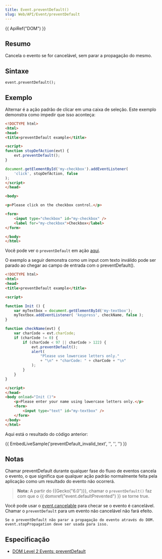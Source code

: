 ```yaml
---
title: Event.preventDefault()
slug: Web/API/Event/preventDefault
---
```


{{ ApiRef("DOM") }}

## Resumo

Cancela o evento se for cancelável, sem parar a propagação do mesmo.

## Sintaxe

```
event.preventDefault();
```

## Exemplo

Alternar é a ação padrão de clicar em uma caixa de seleção. Este exemplo demonstra como impedir que isso aconteça:

```html
<!DOCTYPE html>
<html>
<head>
<title>preventDefault example</title>

<script>
function stopDefAction(evt) {
    evt.preventDefault();
}

document.getElementById('my-checkbox').addEventListener(
    'click', stopDefAction, false
);
</script>
</head>

<body>

<p>Please click on the checkbox control.</p>

<form>
    <input type="checkbox" id="my-checkbox" />
    <label for="my-checkbox">Checkbox</label>
</form>

</body>
</html>
```

Você pode ver o `preventDefault` em ação [aqui](/samples/domref/dispatchEvent.html).

O exemplo a seguir demonstra como um input com texto inválido pode ser parado ao chegar ao campo de entrada com o preventDefault().

```html
<!DOCTYPE html>
<html>
<head>
<title>preventDefault example</title>

<script>
```

```js
function Init () {
    var myTextbox = document.getElementById('my-textbox');
    myTextbox.addEventListener( 'keypress', checkName, false );
}

function checkName(evt) {
    var charCode = evt.charCode;
    if (charCode != 0) {
        if (charCode < 97 || charCode > 122) {
            evt.preventDefault();
            alert(
                "Please use lowercase letters only."
                + "\n" + "charCode: " + charCode + "\n"
            );
        }
    }
}
```

```html
</script>
</head>
<body onload="Init ()">
    <p>Please enter your name using lowercase letters only.</p>
    <form>
        <input type="text" id="my-textbox" />
    </form>
</body>
</html>
```

Aqui está o resultado do código anterior:

{{ EmbedLiveSample('preventDefault_invalid_text', '', '', '') }}

## Notas

Chamar preventDefault durante qualquer fase do fluxo de eventos cancela o evento, o que significa que qualquer ação padrão normalmente feita pela aplicação como um resultado do evento não ocorrerá.

> **Nota:** A partir do {{Gecko("6.0")}}, chamar o `preventDefault()` faz com que o {{ domxref("event.defaultPrevented") }} se torne true.

Você pode usar o [event.cancelable](/pt-BR/docs/Web/API/event.cancelable) para checar se o evento é cancelável. Chamar o `preventDefault` para um evento não cancelável não fará efeito.

`Se o preventDefault não parar a propagação do evento através do DOM. event.stopPropagation deve ser usada para isso.`

## Especificação

- [DOM Level 2 Events: preventDefault](https://www.w3.org/TR/DOM-Level-2-Events/events.html#Events-Event-preventDefault)
